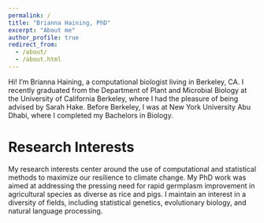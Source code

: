 ```yaml
---
permalink: /
title: "Brianna Haining, PhD"
excerpt: "About me"
author_profile: true
redirect_from: 
  - /about/
  - /about.html
---
```



Hi!  I’m Brianna Haining, a computational biologist living in Berkeley, CA. I recently graduated from the Department of Plant and Microbial Biology at the University of California Berkeley, where I had the pleasure of being advised by Sarah Hake. Before Berkeley, I was at New York University Abu Dhabi, where I completed my Bachelors in Biology. 



Research Interests
======
My research interests center around the use of computational and statistical methods to maximize our resilience to climate change. My PhD work was aimed at addressing the pressing need for rapid germplasm improvement in agricultural species as diverse as rice and pigs. I maintain an interest in a diversity of fields, including statistical genetics, evolutionary biology, and natural language processing.
